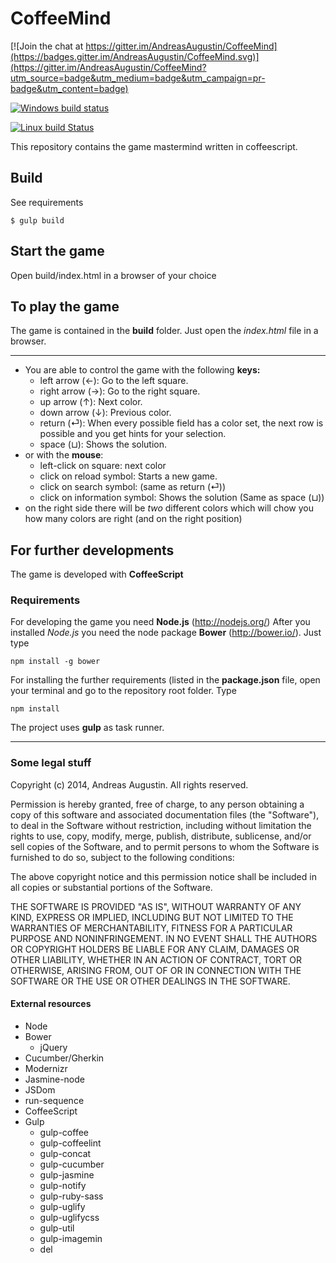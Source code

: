 CoffeeMind
=====

[![Join the chat at https://gitter.im/AndreasAugustin/CoffeeMind](https://badges.gitter.im/AndreasAugustin/CoffeeMind.svg)](https://gitter.im/AndreasAugustin/CoffeeMind?utm_source=badge&utm_medium=badge&utm_campaign=pr-badge&utm_content=badge)

[![Windows build status](https://ci.appveyor.com/api/projects/status/2wv26doijuvv04e9?svg=true)](https://ci.appveyor.com/project/AndreasAugustin/coffeemind)

[![Linux build Status](https://travis-ci.org/AndreasAugustin/CoffeeMind.svg?branch=master)](https://travis-ci.org/AndreasAugustin/CoffeeMind)

This repository contains the game mastermind written in coffeescript.

## Build

See requirements

    $ gulp build
    
## Start the game

Open build/index.html in a browser of your choice

## To play the game

The game is contained in the **build** folder. Just open the *index.html* file in a browser.

---
- You are able to control the game with the following **keys:**
    - left arrow (&#8592;): Go to the left square.
    - right arrow (&#8594;): Go to the right square.
    - up arrow (&#8593;): Next color.
    - down arrow (&#8595;): Previous color.
    - return (&#9166;): When every possible field has a color set, the next row is possible and you get hints for your selection.
    - space (&#x02294;): Shows the solution.
- or with the **mouse**:
    - left-click on square: next color
    - click on reload symbol: Starts a new game.
    - click on search symbol: (same as return (&#9166;))
    - click on information symbol: Shows the solution (Same as  space (&#x02294;))
- on the right side there will be *two* different colors which will chow you how many colors are right (and on the right position)

## For further developments
The game is developed with **CoffeeScript** 

### Requirements


For developing the game you need **Node.js** (http://nodejs.org/)
After you installed *Node.js* you need the node package **Bower** (http://bower.io/). Just type 

    npm install -g bower

For installing the further requirements (listed in the **package.json** file, open your terminal and go to the repository root folder. Type

    npm install

The project uses **gulp** as task runner.

---
### Some legal stuff
Copyright (c) 2014, Andreas Augustin. All rights reserved.

Permission is hereby granted, free of charge, to any person obtaining a copy of this software and associated documentation files (the "Software"), to deal in the Software without restriction, including without limitation the rights to use, copy, modify, merge, publish, distribute, sublicense, and/or sell copies of the Software, and to permit persons to whom the Software is furnished to do so, subject to the following conditions:

The above copyright notice and this permission notice shall be included in all copies or substantial portions of the Software.

THE SOFTWARE IS PROVIDED "AS IS", WITHOUT WARRANTY OF ANY KIND, EXPRESS OR IMPLIED, INCLUDING BUT NOT LIMITED TO THE WARRANTIES OF MERCHANTABILITY, FITNESS FOR A PARTICULAR PURPOSE AND NONINFRINGEMENT. IN NO EVENT SHALL THE AUTHORS OR COPYRIGHT HOLDERS BE LIABLE FOR ANY CLAIM, DAMAGES OR OTHER LIABILITY, WHETHER IN AN ACTION OF CONTRACT, TORT OR OTHERWISE, ARISING FROM, OUT OF OR IN CONNECTION WITH THE SOFTWARE OR THE USE OR OTHER DEALINGS IN THE SOFTWARE.

#### External resources
- Node
- Bower
    - jQuery
- Cucumber/Gherkin
- Modernizr
- Jasmine-node
- JSDom
- run-sequence
- CoffeeScript
- Gulp
    - gulp-coffee
    - gulp-coffeelint
    - gulp-concat
    - gulp-cucumber
    - gulp-jasmine
    - gulp-notify
    - gulp-ruby-sass
    - gulp-uglify
    - gulp-uglifycss
    - gulp-util
    - gulp-imagemin
    - del









